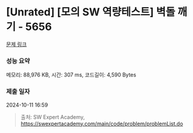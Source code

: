 # [Unrated] [모의 SW 역량테스트] 벽돌 깨기 - 5656 

[문제 링크](https://swexpertacademy.com/main/code/problem/problemDetail.do?contestProbId=AWXRQm6qfL0DFAUo) 

### 성능 요약

메모리: 88,976 KB, 시간: 307 ms, 코드길이: 4,590 Bytes

### 제출 일자

2024-10-11 16:59



> 출처: SW Expert Academy, https://swexpertacademy.com/main/code/problem/problemList.do